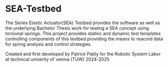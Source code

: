 # SEA-Testbed
The Series Elastic Actuator(SEA) Testbed provides the software as well as the underlying Bachelor Thesis work for testing a SEA concept using torsional springs. This project provides statinc and dynamic test templates controlling components of this testbed providing the means to reacord data for spring analysis and control strategies.

Created and first developed by Patrick Pably for the Robotic System Labor at technical univerity of vienna (TUW) 2024-2025
